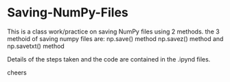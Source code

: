 # Saving-NumPy-Files
This is a class work/practice on saving NumPy files using 2 methods.
the 3 methoid of saving numpy files are:
np.save() method 
np.savez() method and
np.savetxt() method

Details of the steps taken and the code are contained in the .ipynd files.


cheers
